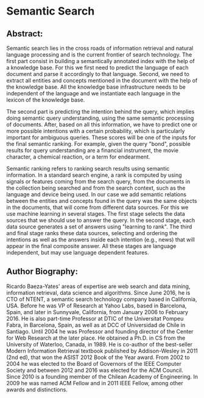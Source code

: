 Semantic Search
==================

Abstract:
------
Semantic search lies in the cross roads of information retrieval and natural language processing and is the current frontier of search technology. The first part consist in building a semantically annotated index with the help of a knowledge base. For this we first need to predict the language of each document and parse it accordingly to that language. Second, we need to extract all entities and concepts mentioned in the document with the help of the knowledge base. All the knowledge base infrastructure needs to be independent of the language and we instantiate each language in the lexicon of the knowledge base. 

The second part is predicting the intention behind the query, which implies doing semantic query understanding, using the same semantic processing of documents. After, based on all this information, we have to predict one or more possible intentions with a certain probability, which is particularly important for ambiguous queries. These scores will be one of the inputs for the final semantic ranking. For example, given the query "bond", possible results for query understanding are a financial instrument, the movie character, a chemical reaction, or a term for endearment. 

Semantic ranking refers to ranking search results using semantic information. In a standard search engine, a rank is computed by using signals or features coming from the search query, from the documents in the collection being searched and from the search context, such as the language and device being used. In our case we add semantic relations between the entities and concepts found in the query was the same objects in the documents, that will come from different data sources. For this we use machine learning in several stages. The first stage selects the data sources that we should use to answer the query. In the second stage, each data source generates a set of answers using "learning to rank". The third and final stage ranks these data sources, selecting and ordering the intentions as well as the answers inside each intention (e.g., news) that will appear in the final composite answer. All these stages are language independent, but may use language dependent features.

Author Biography:
------
Ricardo Baeza-Yates' areas of expertise are web search and data mining, information retrieval, data science and algorithms. Since June 2016, he is CTO of NTENT, a semantic search technology company based in California, USA. Before he was VP of Research at Yahoo Labs, based in Barcelona, Spain, and later in Sunnyvale, California, from January 2006 to February 2016. He is also part-time Professor at DTIC of the Universitat Pompeu Fabra, in Barcelona, Spain, as well as at DCC of Universidad de Chile in Santiago. Until 2004 he was Professor and founding director of the Center for Web Research at the later place. He obtained a Ph.D. in CS from the University of Waterloo, Canada, in 1989. He is co-author of the best-seller Modern Information Retrieval textbook published by Addison-Wesley in 2011 (2nd ed), that won the ASIST 2012 Book of the Year award. From 2002 to 2004 he was elected to the Board of Governors of the IEEE Computer Society and between 2012 and 2016 was elected for the ACM Council. Since 2010 is a founding member of the Chilean Academy of Engineering. In 2009 he was named ACM Fellow and in 2011 IEEE Fellow, among other awards and distinctions.
